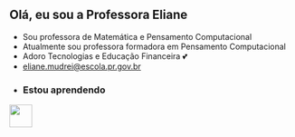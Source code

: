 ## Olá, eu sou a Professora Eliane
- Sou professora de  Matemática e Pensamento Computacional  
-  Atualmente sou professora formadora em Pensamento Computacional
- Adoro Tecnologias e  Educação Financeira :two_hearts:
- eliane.mudrei@escola.pr.gov.br
- ### Estou aprendendo

<img src="https://cdn.jsdelivr.net/gh/devicons/devicon/icons/java/java-original.svg" width="40" height="40"/> 

<!---
ProfessoraEliane/ProfessoraEliane is a ✨ special ✨ repository because its `README.md` (this file) appears on your GitHub profile.
You can click the Preview link to take a look at your changes.
--->
